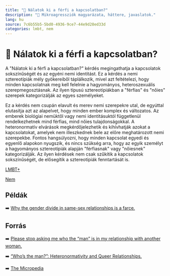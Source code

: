 ```yaml
---
title: "🚫 Nálatok ki a férfi a kapcsolatban?"
description: "🚫 Mikroagressziók magyarázata, háttere, javaslatok."
lang: hu
source: 7c6b55b5-5bd0-4936-9ce7-44e9d28ed33d
categories: lmbt, nem
---
```


<div class="wiki-content agression-title">

# 🚫 Nálatok ki a férfi a kapcsolatban?

A "Nálatok ki a férfi a kapcsolatban?" kérdés megingathatja a kapcsolatok sokszínűségét és az egyéni nemi identitást. Ez a kérdés a nemi sztereotípiák mély gyökereiből táplálkozik, mivel azt feltételezi, hogy minden kapcsolatnak meg kell felelnie a hagyományos, heteroszexuális szerepmegosztásnak. Az ilyen típusú sztereotípiákban a "férfias" és "nőies" szerepek kategorizálják az egyes személyeket.

Ez a kérdés nem csupán elavult és merev nemi szerepekre utal, de egyúttal elutasítja azt az alapelvet, hogy minden ember komplex és változatos. Az emberek biológiai nemüktől vagy nemi identitásuktól függetlenül rendelkezhetnek mind férfias, mind nőies tulajdonságokkal. A heteronormatív elvárások megkérdőjelezhetik és kihívhatják azokat a kapcsolatokat, amelyek nem illeszkednek bele az előre meghatározott nemi szerepekbe. Fontos hangsúlyozni, hogy minden kapcsolat egyedi és egyenlő alapokon nyugszik, és nincs szükség arra, hogy az egyik személyt a hagyományos sztereotípiák alapján "férfiasnak" vagy "nőiesnek" kategorizálják. Az ilyen kérdések nem csak szűkítik a kapcsolatok sokszínűségét, de elősegítik a sztereotípiák fenntartását is.


<div class="categories">

[LMBT+](/#/entry?id=lmbt)

[Nem](/#/entry?id=nem)

</div>

## Példák

➡️ [Why the gender divide in same-sex relationships is a farce.](https://www.theguardian.com/lifeandstyle/2016/aug/23/same-sex-relationship-gender-roles-chores)


## Forrás

➡️ [Please stop asking me who the “man” is in my relationship with another woman.](https://www.elitedaily.com/p/why-asking-who-the-man-is-in-my-relationship-with-another-woman-is-not-cool-8653440)

➡️ [ “Who’s the man?”: Heteronormativity and Queer Relationships.](https://everydayfeminism.com/2014/04/whos-the-man/)


➡️ [The Micropedia](https://www.themicropedia.org/)


</div>